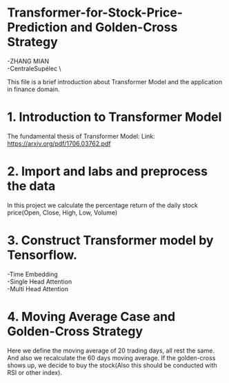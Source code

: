 # Transformer-for-Stock-Price-Prediction and Golden-Cross Strategy
-ZHANG MIAN \
-CentraleSupélec \

This file is a brief introduction about Transformer Model and the application in finance domain.

# 1. Introduction to Transformer Model
The fundamental thesis of Transformer Model: <Attention is all you need> 
Link: https://arxiv.org/pdf/1706.03762.pdf
  
# 2. Import and labs and preprocess the data
  In this project we calculate the percentage return of the daily stock price(Open, Close, High, Low, Volume)
  
# 3. Construct Transformer model by Tensorflow.
  -Time Embedding \
  -Single Head Attention \
  -Multi Head Attention 
# 4. Moving Average Case and Golden-Cross Strategy
  Here we define the moving average of 20 trading days, all rest the same. And also we recalculate the 60 days moving average. 
  If the golden-cross shows up, we decide to buy the stock(Also this should be conducted with RSI or other index).
  
